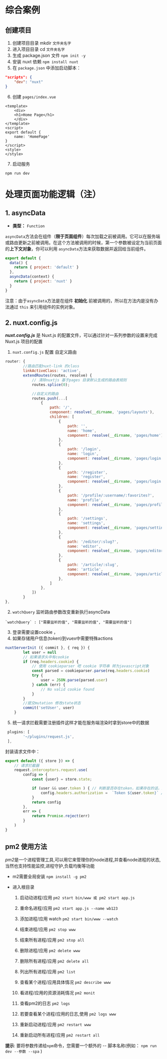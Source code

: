 # 综合案例

## 创建项目

1. 创建项目目录 mkdir `文件夹名字`
2. 进入项目目录 cd `文件夹名字`
3. 生成 package.json 文件  `npm init -y `
4. 安装 nuxt 依赖 `npm install nuxt`
5. 在 `package.json` 中添加启动脚本：
```json
"scripts": {
    "dev": "nuxt"
}
```
6. 创建 `pages/index.vue `
```vue
<template>
    <div>
    <h1>Home Page</h1>
    </div>
</template>
<script>
export default {
	name: 'HomePage'
}
</script>
<style>
</style>
```
7. 启动服务

```
npm run dev
```



# 处理页面功能逻辑（注）

## 1. asyncData

- **类型：** `Function`

`asyncData`方法会在组件（**限于页面组件**）每次加载之前被调用。它可以在服务端或路由更新之前被调用。在这个方法被调用的时候，第一个参数被设定为当前页面的**上下文对象**，你可以利用 `asyncData`方法来获取数据并返回给当前组件。

```js
export default {
  data() {
    return { project: 'default' }
  },
  asyncData(context) {
    return { project: 'nuxt' }
  }
}
```

注意：由于`asyncData`方法是在组件 **初始化** 前被调用的，所以在方法内是没有办法通过 `this` 来引用组件的实例对象。



## 2.  nuxt.config.js

***nuxt.config.js*** 是 Nuxt.js 的配置文件，可以通过针对一系列参数的设置来完成 Nuxt.js 项目的配置

1.  `nuxt.config.js` 配置 自定义路由

```javascript
router: {
    	//路由匹配nuxt-link 的class
        linkActiveClass: 'active', 
        extendRoutes(routes, resolve) {
            // 清除nuxtjs 基于pages 目录默认生成的路由表规则
            routes.splice(0);

            //自定义的路由
            routes.push(...[
                {
                    path: '/',
                    component: resolve(__dirname, 'pages/layouts'),
                    children: [
                        {
                            path: '',
                            name: 'home',
                            component: resolve(__dirname, 'pages/home'),
                        },
                        {
                            path: '/login',
                            name: 'login',
                            component: resolve(__dirname, 'pages/login'),
                        },
                        {
                            path: '/register',
                            name: 'register',
                            component: resolve(__dirname, 'pages/login'),
                        },
                        {
                            path: '/profile/:username/:favorites?',
                            name: 'profile',
                            component: resolve(__dirname, 'pages/profile'),
                        },
                        {
                            path: '/settings',
                            name: 'settings',
                            component: resolve(__dirname, 'pages/settings'),
                        },
                        {
                            path: '/editor/:slug?',
                            name: 'editor',
                            component: resolve(__dirname, 'pages/editor'),
                        },
                        {
                            path: '/article/:slug',
                            name: 'article',
                            component: resolve(__dirname, 'pages/article'),
                        },
                    ]
                },
            ])
        }
},
```

2. `watchQuery` 监听路由参数改变重新执行asyncData

```
`watchQuery` : ["需要监听的值", "需要监听的值", "需要监听的值"]
```

3. 登录需要设置cookie ，
4. 如果存储用户信息(token)到vuex中需要特殊actions

```javascript
nuxtServerInit ({ commit }, { req }) {
        let user = null
        // 如果请求头中有cookie
        if (req.headers.cookie) {
            // 使用 cookieparser 吧 cookie 字符串 转为javascript对象
            const parsed = cookieparser.parse(req.headers.cookie)
            try {
                user = JSON.parse(parsed.user)
            } catch (err) {
                // No valid cookie found
            }
        }
        //提交mutation 修改state状态
        commit('setUser', user)
    }
```

5. 统一请求拦截需要注册插件这样才能在服务端渲染时拿到store中的数据

```javascript
 plugins: [
        '~/plugins/request.js',
 ],
```

封装请求文件中：

```javascript
export default ({ store }) => {
    // 请求拦截器
    request.interceptors.request.use(
        config => {
            const {user} = store.state;

            if (user && user.token ) { // 判断是否存在token，如果存在的话，则每个http header都加上token
                config.headers.authorization =  `Token ${user.token}` //请求头加上token
            }
            return config
        },
        err => {
            return Promise.reject(err)
        }
    )
}
```





## pm2 使用方法

 *pm2*是一个进程管理工具,可以用它来管理你的node进程,并查看node进程的状态,当然也支持性能监控,进程守护,负载均衡等功能

- m2需要全局安装
 `npm install -g pm2`

 

- 进入根目录
    1. 启动动进程/应用           `pm2 start bin/www 或 pm2 start app.js`

    2. 重命名进程/应用           `pm2 start app.js --name wb123`

    3.  添加进程/应用 watch         `pm2 start bin/www --watch`

    4.  结束进程/应用            `pm2 stop www`

    5.  结束所有进程/应用           `pm2 stop all`

    6.  删除进程/应用            `pm2 delete www`

    7.  删除所有进程/应用             `pm2 delete all`

    8.  列出所有进程/应用          `pm2 list`

    9.  查看某个进程/应用具体情况      `pm2 describe www`

    10. 看进程/应用的资源消耗情况       `pm2 monit`

    11. 查看pm2的日志                 `pm2 logs`

    12. 若要查看某个进程/应用的日志,使用  `pm2 logs www`

    13. 重新启动进程/应用            `pm2 restart www`

    14. 重新启动所有进程/应用        `pm2 restart all`



**提示**:  要将参数传递给`npm`命令，您需要一个额外的 -- 脚本名称(例如： `npm run dev --参数 --spa` )

